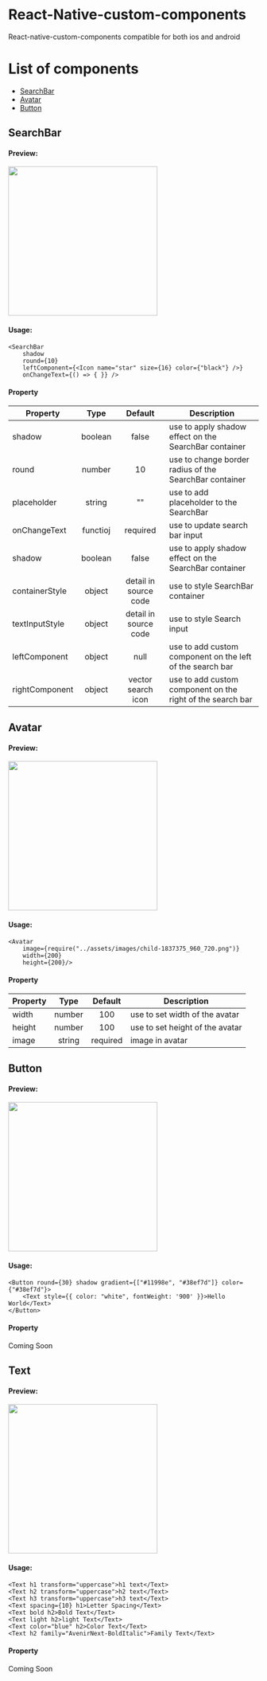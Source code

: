 # React-Native-custom-components

React-native-custom-components compatible for both ios and android

# List of components
- [SearchBar](#searchBar)
- [Avatar](#avatar)
- [Button](#button)

## SearchBar 

#### Preview:

<img src="assets/images/SearchBar.png" width="300" />

#### Usage:

```
<SearchBar
    shadow
    round={10}
    leftComponent={<Icon name="star" size={16} color={"black"} />}
    onChangeText={() => { }} />
```

#### Property

| Property             |    Type    |       Default        | Description                                        |
| -------------------- | :--------: | :------------------: | -------------------------------------------------- |
| shadow  |   boolean   |  false     | use to apply shadow effect on the SearchBar container         
| round   |   number    |  10        | use to change border radius of the SearchBar container         
| placeholder  |   string   |  ""    | use to add placeholder to the SearchBar        
| onChangeText  |   functioj   |  required     | use to update search bar input     
| shadow  |   boolean   |  false     | use to apply shadow effect on the SearchBar container         
| containerStyle  |   object   |  detail in source code     | use to style SearchBar container
| textInputStyle  |   object   | detail in source code     | use to style Search input 
| leftComponent  |   object   |  null     | use to add custom component on the left of the search bar
| rightComponent  |   object   |  vector search icon     | use to add custom component on the right of the search bar

## Avatar

#### Preview:

<img src="assets/images/Avatar.png" width="300" />

#### Usage:

```
<Avatar 
    image={require("../assets/images/child-1837375_960_720.png")} 
    width={200} 
    height={200}/>
```

#### Property

| Property             |    Type    |       Default        | Description                                        |
| -------------------- | :--------: | :------------------: | -------------------------------------------------- |
| width  |   number   |  100     | use to set width of the avatar
| height |   number   |  100     | use to set height of the avatar
| image  |   string   |  required     | image in avatar


## Button

#### Preview:

<img src="assets/images/Button.png" width="300" />

#### Usage:

```
<Button round={30} shadow gradient={["#11998e", "#38ef7d"]} color={"#38ef7d"}>
    <Text style={{ color: "white", fontWeight: '900' }}>Hello World</Text>
</Button>
```

#### Property

Coming Soon


## Text

#### Preview:

<img src="assets/images/Text.png" width="300" />

#### Usage:

```
<Text h1 transform="uppercase">h1 text</Text>
<Text h2 transform="uppercase">h2 text</Text>
<Text h3 transform="uppercase">h3 text</Text>
<Text spacing={10} h1>Letter Spacing</Text>
<Text bold h2>Bold Text</Text>
<Text light h2>light Text</Text>
<Text color="blue" h2>Color Text</Text>
<Text h2 family="AvenirNext-BoldItalic">Family Text</Text>
```

#### Property

Coming Soon


    
    